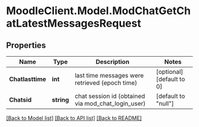 # MoodleClient.Model.ModChatGetChatLatestMessagesRequest

## Properties

Name | Type | Description | Notes
------------ | ------------- | ------------- | -------------
**Chatlasttime** | **int** | last time messages were retrieved (epoch time) | [optional] [default to 0]
**Chatsid** | **string** | chat session id (obtained via mod_chat_login_user) | [default to "null"]

[[Back to Model list]](../README.md#documentation-for-models) [[Back to API list]](../README.md#documentation-for-api-endpoints) [[Back to README]](../README.md)

